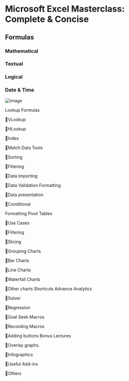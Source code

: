 # Microsoft Excel Masterclass: Complete & Concise 
## Formulas
### Mathematical
### Textual
### Logical
### Date & Time 


![image](https://github.com/DataScienceNigeria/Arewaladies4tech/assets/28099926/59b61244-14fc-441e-859d-7124f4eaa9e8)

Lookup Formulas






VLookup




HLookup




Index




Match 
Data Tools






Sorting




Filtering




Data Importing




Data Validation 
Formatting






Data presentation




Conditional




Formatting 
Pivot Tables






Use Cases




Filtering




Slicing




Grouping 
Charts






Bar Charts




Line Charts




Waterfall Charts




Other charts 
Shortcuts 
Advance Analytics






Solver




Regression




Goal Seek 
Macros






Recording Macros




Adding buttons 
Bonus Lectures






Overlay graphs.




Infographics




Useful Add-ins




Others

